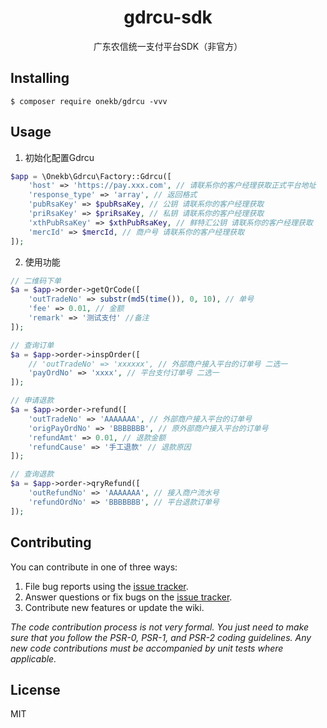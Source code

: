 <h1 align="center"> gdrcu-sdk </h1>

<p align="center"> 广东农信统一支付平台SDK（非官方）</p>


## Installing

```shell
$ composer require onekb/gdrcu -vvv
```

## Usage

1. 初始化配置Gdrcu
```php
$app = \Onekb\Gdrcu\Factory::Gdrcu([
    'host' => 'https://pay.xxx.com', // 请联系你的客户经理获取正式平台地址
    'response_type' => 'array', // 返回格式
    'pubRsaKey' => $pubRsaKey, // 公钥 请联系你的客户经理获取
    'priRsaKey' => $priRsaKey, // 私钥 请联系你的客户经理获取
    'xthPubRsaKey' => $xthPubRsaKey, // 鲜特汇公钥 请联系你的客户经理获取
    'mercId' => $mercId, // 商户号 请联系你的客户经理获取
]);
```

2. 使用功能
```php
// 二维码下单
$a = $app->order->getQrCode([
    'outTradeNo' => substr(md5(time()), 0, 10), // 单号
    'fee' => 0.01, // 金额
    'remark' => '测试支付' //备注
]);

// 查询订单
$a = $app->order->inspOrder([
    // 'outTradeNo' => 'xxxxxx', // 外部商户接入平台的订单号 二选一
    'payOrdNo' => 'xxxx', // 平台支付订单号 二选一
]);

// 申请退款
$a = $app->order->refund([
    'outTradeNo' => 'AAAAAAA', // 外部商户接入平台的订单号
    'origPayOrdNo' => 'BBBBBBB', // 原外部商户接入平台的订单号
    'refundAmt' => 0.01, // 退款金额
    'refundCause' => '手工退款' // 退款原因
]);

// 查询退款
$a = $app->order->qryRefund([
    'outRefundNo' => 'AAAAAAA', // 接入商户流水号
    'refundOrdNo' => 'BBBBBBB', // 平台退款订单号
]);
```

## Contributing

You can contribute in one of three ways:

1. File bug reports using the [issue tracker](https://github.com/onekb/gdrcu/issues).
2. Answer questions or fix bugs on the [issue tracker](https://github.com/onekb/gdrcu/issues).
3. Contribute new features or update the wiki.

_The code contribution process is not very formal. You just need to make sure that you follow the PSR-0, PSR-1, and PSR-2 coding guidelines. Any new code contributions must be accompanied by unit tests where applicable._

## License

MIT